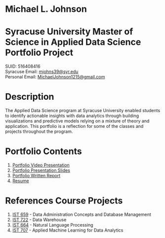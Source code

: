 # Michael L. Johnson
# Syracuse University Master of Science in Applied Data Science Portfolio Project
SUID: 516408416  
Syracuse Email: mjohns39@syr.edu  
Personal Email: MichaelJohnson1215@gmail.com  
# Description
The Applied Data Science program at Syracuse University enabled students to identify actionable insights with data analytics through building visualizations and predictive models relying on a mixture of theory and application. This portfolio is a reflection for some of the classes and projects throughout the program.
# Portfolio Contents
1. [Portfolio Video Presentation](https://youtu.be/Hy36Jg8jQs0)
2. [Portfolio Presentation Slides](https://github.com/AirJohnson3/Portfolio_Project/blob/master/Michael_Johnson_Portfolio_Presentation.pdf)
3. [Portfolio Written Report](https://github.com/AirJohnson3/Portfolio_Project/blob/master/Michael_Johnson_Portfolio_Report.pdf)
4. [Resume](https://github.com/AirJohnson3/Portfolio_Project/blob/master/Michael_Johnson_Portfolio_Resume.pdf)
# References Course Projects
1. [IST 659](https://github.com/AirJohnson3/Portfolio_Project/tree/master/IST_659) - Data Administration Concepts and Database Management
2. [IST 722](https://github.com/AirJohnson3/Portfolio_Project/tree/master/IST_722) - Data Warehouse
3. [IST 664](https://github.com/AirJohnson3/Portfolio_Project/tree/master/IST_664) - Natural Language Processing
4. [IST 707](https://github.com/AirJohnson3/Portfolio_Project/tree/master/IST_707) - Applied Machine Learning for Data Analytics
